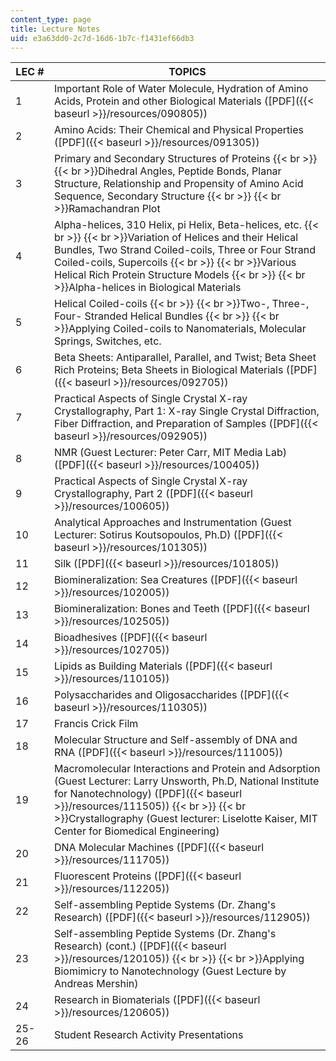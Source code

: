 ```yaml
---
content_type: page
title: Lecture Notes
uid: e3a63dd0-2c7d-16d6-1b7c-f1431ef66db3
---
```


| LEC # | TOPICS |
| --- | --- |
| 1 | Important Role of Water Molecule, Hydration of Amino Acids, Protein and other Biological Materials ([PDF]({{< baseurl >}}/resources/090805)) |
| 2 | Amino Acids: Their Chemical and Physical Properties ([PDF]({{< baseurl >}}/resources/091305)) |
| 3 | Primary and Secondary Structures of Proteins  {{< br >}}  {{< br >}}Dihedral Angles, Peptide Bonds, Planar Structure, Relationship and Propensity of Amino Acid Sequence, Secondary Structure  {{< br >}}  {{< br >}}Ramachandran Plot |
| 4 | Alpha-helices, 310 Helix, pi Helix, Beta-helices, etc.  {{< br >}}  {{< br >}}Variation of Helices and their Helical Bundles, Two Strand Coiled-coils, Three or Four Strand Coiled-coils, Supercoils  {{< br >}}  {{< br >}}Various Helical Rich Protein Structure Models  {{< br >}}  {{< br >}}Alpha-helices in Biological Materials |
| 5 | Helical Coiled-coils  {{< br >}}  {{< br >}}Two-, Three-, Four- Stranded Helical Bundles  {{< br >}}  {{< br >}}Applying Coiled-coils to Nanomaterials, Molecular Springs, Switches, etc. |
| 6 | Beta Sheets: Antiparallel, Parallel, and Twist; Beta Sheet Rich Proteins; Beta Sheets in Biological Materials ([PDF]({{< baseurl >}}/resources/092705)) |
| 7 | Practical Aspects of Single Crystal X-ray Crystallography, Part 1: X-ray Single Crystal Diffraction, Fiber Diffraction, and Preparation of Samples ([PDF]({{< baseurl >}}/resources/092905)) |
| 8 | NMR (Guest Lecturer: Peter Carr, MIT Media Lab) ([PDF]({{< baseurl >}}/resources/100405)) |
| 9 | Practical Aspects of Single Crystal X-ray Crystallography, Part 2 ([PDF]({{< baseurl >}}/resources/100605)) |
| 10 | Analytical Approaches and Instrumentation (Guest Lecturer: Sotirus Koutsopoulos, Ph.D) ([PDF]({{< baseurl >}}/resources/101305)) |
| 11 | Silk ([PDF]({{< baseurl >}}/resources/101805)) |
| 12 | Biomineralization: Sea Creatures ([PDF]({{< baseurl >}}/resources/102005)) |
| 13 | Biomineralization: Bones and Teeth ([PDF]({{< baseurl >}}/resources/102505)) |
| 14 | Bioadhesives ([PDF]({{< baseurl >}}/resources/102705)) |
| 15 | Lipids as Building Materials ([PDF]({{< baseurl >}}/resources/110105)) |
| 16 | Polysaccharides and Oligosaccharides ([PDF]({{< baseurl >}}/resources/110305)) |
| 17 | Francis Crick Film |
| 18 | Molecular Structure and Self-assembly of DNA and RNA ([PDF]({{< baseurl >}}/resources/111005)) |
| 19 | Macromolecular Interactions and Protein and Adsorption (Guest Lecturer: Larry Unsworth, Ph.D, National Institute for Nanotechnology) ([PDF]({{< baseurl >}}/resources/111505))  {{< br >}}  {{< br >}}Crystallography (Guest lecturer: Liselotte Kaiser, MIT Center for Biomedical Engineering) |
| 20 | DNA Molecular Machines ([PDF]({{< baseurl >}}/resources/111705)) |
| 21 | Fluorescent Proteins ([PDF]({{< baseurl >}}/resources/112205)) |
| 22 | Self-assembling Peptide Systems (Dr. Zhang's Research) ([PDF]({{< baseurl >}}/resources/112905)) |
| 23 | Self-assembling Peptide Systems (Dr. Zhang's Research) (cont.) ([PDF]({{< baseurl >}}/resources/120105))  {{< br >}}  {{< br >}}Applying Biomimicry to Nanotechnology (Guest Lecture by Andreas Mershin) |
| 24 | Research in Biomaterials ([PDF]({{< baseurl >}}/resources/120605)) |
| 25-26 | Student Research Activity Presentations
